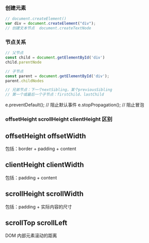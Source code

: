 ### 创建元素
```js
// document.createElement()
var div = document.createElement("div");
// 创建文本节点  document.createTextNode
```

### 节点关系
```js
// 父节点
const child = document.getElementById('div')
child.parentNode

// 子节点
const parent = document.getElementById('div');
parent.childNodes

// 兄弟节点：下一个nextSibling，某个previousSibling
// 第一个或最后一个子节点：firstChild、lastChild
```

e.preventDefault(); // 阻止默认事件
e.stopPropagation(); // 阻止冒泡


### offsetHeight scrollHeight clientHeight 区别
## offsetHeight offsetWidth
包括：border + padding + content

## clientHeight clientWidth
包括：padding + content

## scrollHeight scrollWidth
包括：padding + 实际内容的尺寸

## scrollTop scrollLeft
DOM 内部元素滚动的距离